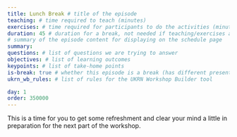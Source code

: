 ```yaml
---
title: Lunch Break # title of the episode
teaching: # time required to teach (minutes)
exercises: # time required for participants to do the activities (minutes)
duration: 45 # duration for a break, not needed if teaching/exercises are present (minutes)
# summary of the episode content for displaying on the schedule page
summary:
questions: # list of questions we are trying to answer
objectives: # list of learning outcomes
keypoints: # list of take-home points
is-break: true # whether this episode is a break (has different presentation)
ukrn_wb_rules: # list of rules for the UKRN Workshop Builder tool

day: 1
order: 350000
---
```


This is a time for you to get some refreshment and clear your mind a little in preparation for the next part of the workshop.
